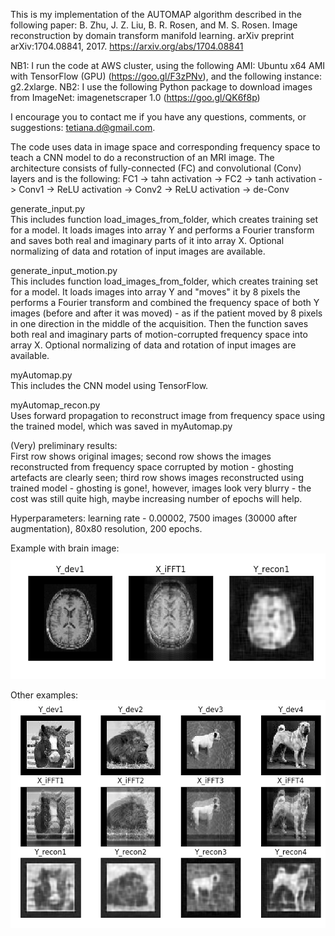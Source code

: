 This is my implementation of the AUTOMAP algorithm described in the following paper:
B. Zhu, J. Z. Liu, B. R. Rosen, and M. S. Rosen. Image reconstruction by domain transform manifold learning. arXiv preprint arXiv:1704.08841, 2017.
https://arxiv.org/abs/1704.08841

NB1: I run the code at AWS cluster, using the following AMI: Ubuntu x64 AMI with TensorFlow (GPU) (https://goo.gl/F3zPNv), and the following instance: g2.2xlarge. 
NB2: I use the following Python package to download images from ImageNet: imagenetscraper 1.0 (https://goo.gl/QK6f8p)

I encourage you to contact me if you have any questions, comments, or suggestions: tetiana.d@gmail.com.


The code uses data in image space and corresponding frequency space to teach a CNN model to do a reconstruction of an MRI image. The architecture consists of fully-connected (FC) and convolutional (Conv) layers and is the following:
FC1 -> tahn activation -> FC2 -> tanh activation -> Conv1 -> ReLU activation -> Conv2 -> ReLU activation -> de-Conv

generate_input.py  
This includes function load_images_from_folder, which creates training set for a model. It loads images into array Y and performs a Fourier transform and saves both real and imaginary parts of it into array X.
Optional normalizing of data and rotation of input images are available.

generate_input_motion.py  
This includes function load_images_from_folder, which creates training set for a model. It loads images into array Y and "moves" it by 8 pixels the performs a Fourier transform and combined the frequency space of both Y images (before and after it was moved) - as if the patient moved by 8 pixels in one direction in the middle of the acquisition. Then the function saves both real and imaginary parts of motion-corrupted frequency space into array X.
Optional normalizing of data and rotation of input images are available.

myAutomap.py  
This includes the CNN model using TensorFlow.

myAutomap_recon.py  
Uses forward propagation to reconstruct image from frequency space using the trained model, which was saved in myAutomap.py

(Very) preliminary results:  
First row shows original images; second row shows the images reconstructed from frequency space corrupted by motion - ghosting artefacts are clearly seen; third row shows images reconstructed using trained model - ghosting is gone!, however, images look very blurry - the cost was still quite high, maybe increasing number of epochs will help.

Hyperparameters: learning rate - 0.00002, 7500 images (30000 after augmentation), 80x80 resolution, 200 epochs.

Example with brain image:
![alt text](Img/myAutomap_7500im80_ep200_lr000002_nonnorm_brain.png)

Other examples:
![alt text](Img/myAutomap_7500im80_ep200_lr000002_nonnorm.png)


